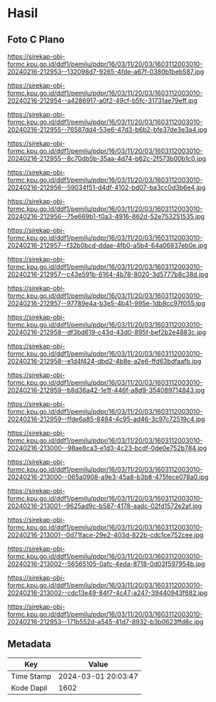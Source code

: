 # Hasil

## Foto C Plano

https://sirekap-obj-formc.kpu.go.id/ddf1/pemilu/pdpr/16/03/11/20/03/1603112003010-20240216-212953--132098d7-9265-4fde-a67f-0380b1beb587.jpg

https://sirekap-obj-formc.kpu.go.id/ddf1/pemilu/pdpr/16/03/11/20/03/1603112003010-20240216-212954--a4286917-a0f2-49cf-b5fc-31731ae79eff.jpg

https://sirekap-obj-formc.kpu.go.id/ddf1/pemilu/pdpr/16/03/11/20/03/1603112003010-20240216-212955--76587dd4-53e6-47d3-b6b2-bfe37de3e3a4.jpg

https://sirekap-obj-formc.kpu.go.id/ddf1/pemilu/pdpr/16/03/11/20/03/1603112003010-20240216-212955--8c70db5b-35aa-4d74-b62c-2f573b00b1c0.jpg

https://sirekap-obj-formc.kpu.go.id/ddf1/pemilu/pdpr/16/03/11/20/03/1603112003010-20240216-212956--59034f51-d4df-4102-bd07-ba3cc0d3b6e4.jpg

https://sirekap-obj-formc.kpu.go.id/ddf1/pemilu/pdpr/16/03/11/20/03/1603112003010-20240216-212956--75e669b1-f0a3-4916-862d-52e753251535.jpg

https://sirekap-obj-formc.kpu.go.id/ddf1/pemilu/pdpr/16/03/11/20/03/1603112003010-20240216-212957--f32b0bcd-ddae-4fb0-a5b4-64a06937eb0e.jpg

https://sirekap-obj-formc.kpu.go.id/ddf1/pemilu/pdpr/16/03/11/20/03/1603112003010-20240216-212957--c43e591b-6164-4b78-8020-3d5777b8c38d.jpg

https://sirekap-obj-formc.kpu.go.id/ddf1/pemilu/pdpr/16/03/11/20/03/1603112003010-20240216-212957--97789e4a-b3e5-4b41-995e-1db8cc97f055.jpg

https://sirekap-obj-formc.kpu.go.id/ddf1/pemilu/pdpr/16/03/11/20/03/1603112003010-20240216-212958--df3bd619-c43d-43d0-895f-bef2b2e4883c.jpg

https://sirekap-obj-formc.kpu.go.id/ddf1/pemilu/pdpr/16/03/11/20/03/1603112003010-20240216-212958--e1d4f424-dbd2-4b8e-a2e6-ffd63bdfaafb.jpg

https://sirekap-obj-formc.kpu.go.id/ddf1/pemilu/pdpr/16/03/11/20/03/1603112003010-20240216-212959--b8d36a42-1e1f-446f-a8d9-354089714843.jpg

https://sirekap-obj-formc.kpu.go.id/ddf1/pemilu/pdpr/16/03/11/20/03/1603112003010-20240216-212959--ffde6a85-8484-4c95-ad46-3c97c72519c4.jpg

https://sirekap-obj-formc.kpu.go.id/ddf1/pemilu/pdpr/16/03/11/20/03/1603112003010-20240216-213000--98ae8ca3-e1d3-4c23-bcdf-0de0e752b784.jpg

https://sirekap-obj-formc.kpu.go.id/ddf1/pemilu/pdpr/16/03/11/20/03/1603112003010-20240216-213000--065a0908-a9e3-45a8-b3b8-475fece078a0.jpg

https://sirekap-obj-formc.kpu.go.id/ddf1/pemilu/pdpr/16/03/11/20/03/1603112003010-20240216-213001--9625ad9c-b587-4178-aadc-02fd1572e2af.jpg

https://sirekap-obj-formc.kpu.go.id/ddf1/pemilu/pdpr/16/03/11/20/03/1603112003010-20240216-213001--0d71face-29e2-403d-822b-cdc1ce752cee.jpg

https://sirekap-obj-formc.kpu.go.id/ddf1/pemilu/pdpr/16/03/11/20/03/1603112003010-20240216-213002--56565105-0afc-4eda-8718-0d03f597954b.jpg

https://sirekap-obj-formc.kpu.go.id/ddf1/pemilu/pdpr/16/03/11/20/03/1603112003010-20240216-213002--cdc13e49-84f7-4c47-a247-39440943f682.jpg

https://sirekap-obj-formc.kpu.go.id/ddf1/pemilu/pdpr/16/03/11/20/03/1603112003010-20240216-212953--171b552d-a545-41d7-8932-b3b0623ffd8c.jpg


## Metadata

| Key        | Value               |
| ---------- | ------------------- |
| Time Stamp | 2024-03-01 20:03:47 |
| Kode Dapil | 1602                |



